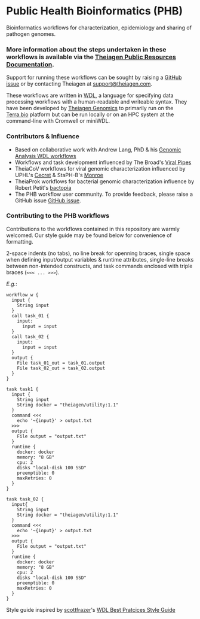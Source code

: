 # Public Health Bioinformatics (PHB)
Bioinformatics workflows for characterization, epidemiology and sharing of pathogen genomes. 

### More information about the steps undertaken in these workflows is available via the [Theiagen Public Resources Documentation](https://theiagen.notion.site/Theiagen-Public-Health-Resources-a4bd134b0c5c4fe39870e21029a30566). 

Support for running these workflows can be sought by raising a [GitHub issue](https://github.com/theiagen/public_health_bioinformatics/issues/new) or by contacting Theiagen at support@theiagen.com.

These workflows are written in [WDL](https://github.com/openwdl/wdl), a language for specifying data processing workflows with a human-readable and writeable syntax. They have been developed by [Theiagen Genomics](https://theiagen.com/) to primarily run on the [Terra.bio](https://terra.bio/) platform but can be run locally or on an HPC system at the command-line with Cromwell or miniWDL. 

### Contributors & Influence
* Based on collaborative work with Andrew Lang, PhD & his [Genomic Analysis WDL workflows](https://github.com/AndrewLangvt/genomic_analyses)
* Workflows and task development influenced by The Broad's [Viral Pipes](https://github.com/broadinstitute/viral-pipelines)
* TheiaCoV workflows for viral genomic characterization influenced by UPHL's [Cecret](https://github.com/UPHL-BioNGS/Cecret) & StaPH-B's [Monroe](https://staph-b.github.io/staphb_toolkit/workflow_docs/monroe/)
* TheiaProk workflows for bacterial genomic characterization influence by Robert Petit's [bactopia](https://github.com/bactopia/bactopia)
* The PHB workflow user community. To provide feedback, please raise a GitHub issue [GitHub issue](https://github.com/theiagen/public_health_vioinformatics/issues/new).

### Contributing to the PHB workflows
Contributions to the workflows contained in this repository are warmly welcomed. Our style guide may be found below for convenience of formatting.

2-space indents (no tabs), no line break for openning braces, single space when defining input/output variables & runtime attributes, single-line breaks between non-intended constructs, and task commands enclosed with triple braces (`<<< ... >>>`). 

<em>E.g.</em>:
```
workflow w {
  input {
    String input
  }
  call task_01 {
    input:
      input = input
  }
  call task_02 {
    input: 
      input = input
  }
  output {
    File task_01_out = task_01.output
    File task_02_out = task_02.output 
  }      
}

task task1 {
  input {
    String input
    String docker = "theiagen/utility:1.1"
  }
  command <<<
    echo '~{input}' > output.txt
  >>>
  output {
    File output = "output.txt"
  }
  runtime {
    docker: docker
    memory: "8 GB"
    cpu: 2
    disks "local-disk 100 SSD"
    preemptible: 0
    maxRetries: 0
  }
}

task task_02 {
  input{
    String input
    String docker = "theiagen/utility:1.1"
  }
  command <<<
    echo '~{input}' > output.txt
  >>>
  output {
    File output = "output.txt"
  }
  runtime {
    docker: docker
    memory: "8 GB"
    cpu: 2
    disks "local-disk 100 SSD"
    preemptible: 0
    maxRetries: 0
  }
}
```
Style guide inspired by [scottfrazer](https://gist.github.com/scottfrazer)'s [WDL Best Pratcices Style Guide](https://gist.github.com/scottfrazer/aa4ab1945a6a4c331211)
